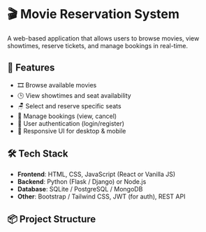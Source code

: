 # 🎬 Movie Reservation System

A web-based application that allows users to browse movies, view showtimes, reserve tickets, and manage bookings in real-time.

## 🚀 Features

- 🎞️ Browse available movies
- 🕒 View showtimes and seat availability
- 🪑 Select and reserve specific seats
- 🧾 Manage bookings (view, cancel)
- 🔐 User authentication (login/register)
- 📱 Responsive UI for desktop & mobile

## 🛠️ Tech Stack

- **Frontend**: HTML, CSS, JavaScript (React or Vanilla JS)
- **Backend**: Python (Flask / Django) or Node.js
- **Database**: SQLite / PostgreSQL / MongoDB
- **Other**: Bootstrap / Tailwind CSS, JWT (for auth), REST API

## 📦 Project Structure

